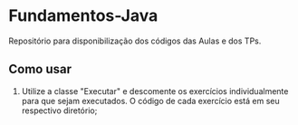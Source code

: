 # Fundamentos-Java
Repositório para disponibilização dos códigos das Aulas e dos TPs.

## Como usar

1. Utilize a classe "Executar" e descomente os exercícios individualmente para que sejam executados. O código de cada exercício está em seu respectivo diretório;

